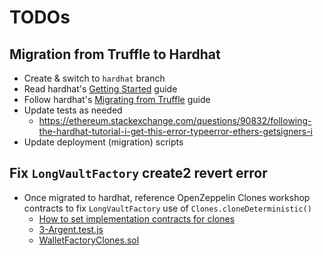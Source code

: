 # TODOs

## Migration from Truffle to Hardhat
* Create & switch to `hardhat` branch
* Read hardhat's [Getting Started](https://hardhat.org/getting-started/) guide
* Follow hardhat's [Migrating from Truffle](https://hardhat.org/guides/truffle-migration.html) guide
* Update tests as needed
  * https://ethereum.stackexchange.com/questions/90832/following-the-hardhat-tutorial-i-get-this-error-typeerror-ethers-getsigners-i
* Update deployment (migration) scripts

## Fix `LongVaultFactory` create2 revert error
* Once migrated to hardhat, reference OpenZeppelin Clones workshop contracts to fix `LongVaultFactory` use of `Clones.cloneDeterministic()`
  * [How to set implementation contracts for clones](https://forum.openzeppelin.com/t/how-to-set-implementation-contracts-for-clones/6085)
  * [3-Argent.test.js ](https://github.com/OpenZeppelin/workshops/blob/master/02-contracts-clone/test/3-Argent.test.js#L8)
  * [WalletFactoryClones.sol](https://github.com/OpenZeppelin/workshops/blob/master/02-contracts-clone/contracts/3-argent/WalletFactoryClones.sol)